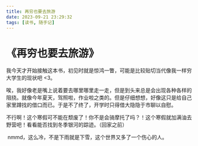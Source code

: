 ```yaml
---
title: 再穷也要去旅游
date: 2023-09-21 23:29:32
tags: [读书, 随手记]
---
```


# 《再穷也要去旅游》

​	我今天才开始接触这本书，初见时就是惊鸿一瞥，可能是比较贴切当代像我一样穷大学生的现状吧 <3。

​	唉，我好像老是嘴上说着要去哪里哪里走一走，但是到头来总是会出现各种各样的阻挠。就像今年夏天，驾照啦，作业啦之类的。但是仔细想想，好像这只是给自己家里蹲找的借口而已。于是不了终了，开学时只得借大隐隐于市聊以自慰。

​	不行啊！这个寒假可不能在颓废了！你不是会骑摩托了吗？！这个寒假就加满油去野营吧！看看能否找到冬季银河的踪迹。（回家之前）

​	nmmd，这么冷，不是下雨就是下雪，这个世界又多了一个伤心的人。

